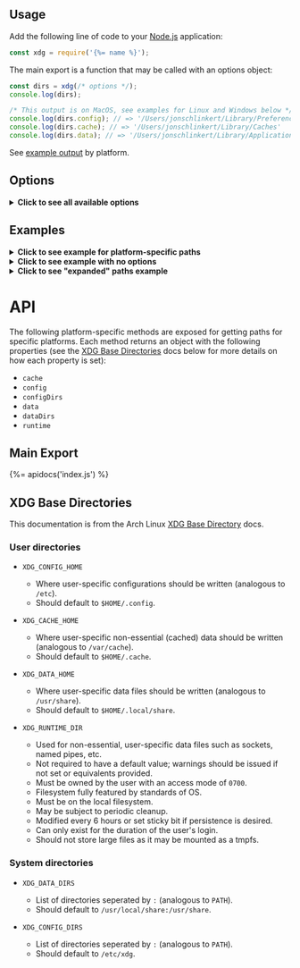 ## Usage

Add the following line of code to your [Node.js](https://nodejs.org/) application:

```js
const xdg = require('{%= name %}');
```

The main export is a function that may be called with an options object:

```js
const dirs = xdg(/* options */);
console.log(dirs);

/* This output is on MacOS, see examples for Linux and Windows below */
console.log(dirs.config); // => '/Users/jonschlinkert/Library/Preferences'
console.log(dirs.cache); // => '/Users/jonschlinkert/Library/Caches'
console.log(dirs.data); // => '/Users/jonschlinkert/Library/Application Support'
```

See [example output](#examples) by platform.

## Options

<details>
<summary><strong>Click to see all available options</strong></summary>
<br>
The following options are available for customizing behavior and/or testing behavior.

| Option | Type | Description | Default Value |
| --- | --- | --- | --- |
| `env` | `object` | The `env` object to use for getting paths. | `process.env` |
| `expanded` | `boolean` | Expand paths into an object. See the [Expanded Paths](#expanded-paths) example for more details. | undefined |
| `homedir` | `string` | The user's home directory. | `os.homedir()` |
| `platform` | `string` | The platform to use: `darwin`, `linux`, `win32` | `process.platform` |
| `resolve` | `function` | Custom function for resolving paths to each directory. The default function attempts to respect casing in the user's existing directories. | undefined |
| `subdir` | `string` | A sub-directory to join to the path, typically the name of your application. This path is joined differently on each platform. See [examples](#examples). | `xdg` |
| `tempdir` | `string` | The temp directory to use. | `os.tmpdir()` |

See [examples](#xamples) below.

</details>

## Examples

<details>
<summary><strong>Click to see example for platform-specific paths</strong></summary>
<br>
Get paths for a specific platform.
<br>

```js
console.log(xdg.darwin());
console.log(xdg.linux());
console.log(xdg.win32());
// or, if you want "expanded" paths (see the "expanded paths" example)
console.log(xdg({ expanded: true, platform: 'darwin' }));
console.log(xdg({ expanded: true, platform: 'linux' }));
console.log(xdg({ expanded: true, platform: 'win32' }));
```

</details>

<details>
<summary><strong>Click to see example with no options</strong></summary>
<br>
The following examples show what the paths look like when no options are passed.
<br>

```js
console.log(xdg());
```

### MacOS (darwin)

```js
{
  cache: '/Users/jonschlinkert/Library/Caches/xdg',
  config: '/Users/jonschlinkert/Library/Preferences/xdg',
  configDirs: [ '/Users/jonschlinkert/Library/Preferences/xdg', '/etc/xdg' ],
  data: '/Users/jonschlinkert/Library/Application Support/xdg',
  dataDirs: [
    '/Users/jonschlinkert/Library/Application Support/xdg',
    '/usr/local/share/',
    '/usr/share/'
  ],
  runtime: '/var/folders/vd/53h736bj0_sg9gk04c89k0pr0000gq/T/xdg'
}
```

### Linux

```js
{
  cache: '/Users/jonschlinkert/.cache/xdg',
  config: '/Users/jonschlinkert/.config/xdg',
  configDirs: [ '/Users/jonschlinkert/.config/xdg', '/etc/xdg' ],
  data: '/Users/jonschlinkert/.local/share/xdg',
  dataDirs: [
    '/Users/jonschlinkert/.local/share/xdg',
    '/usr/local/share/',
    '/usr/share/'
  ],
  runtime: '/var/folders/vd/53h736bj0_sg9gk04c89k0pr0000gq/T/xdg'
}
```

### Windows (win32)

```js
{
  cache: '/Users/jonschlinkert/AppData/Local/xdg/Cache',
  config: '/Users/jonschlinkert/AppData/Roaming/xdg/Config',
  configDirs: [ '/Users/jonschlinkert/AppData/Roaming/xdg/Config' ],
  data: '/Users/jonschlinkert/AppData/Local/xdg/Data',
  dataDirs: [ '/Users/jonschlinkert/AppData/Local/xdg/Data' ],
  runtime: '/var/folders/vd/53h736bj0_sg9gk04c89k0pr0000gq/T/xdg'
}
```

</details>

<details>
<summary><strong>Click to see "expanded" paths example</strong></summary>
<br>
Running the following example returns an object with "expanded" paths, where `config` and `configDirs` are converted to `config.home` and `config.dirs`, etc. Additionally, `cwd`, `home` and `temp` paths are added for convenience.
<br>

```js
console.log(xdg({ expanded: true, subdir: 'FooBar' }));
```

### MacOS (darwin)

```js
{
  cwd: '/Users/jonschlinkert/dev/@folder/xdg',
  home: '/Users/jonschlinkert',
  temp: '/var/folders/vd/53h736bj0_sg9gk04c89k0pr0000gq/T',
  cache: { home: '/Users/jonschlinkert/Library/Caches/FooBar' },
  config: {
    home: '/Users/jonschlinkert/Library/Preferences/FooBar',
    dirs: [ '/Users/jonschlinkert/Library/Preferences/FooBar', '/etc/FooBar' ]
  },
  data: {
    home: '/Users/jonschlinkert/Library/Application Support/FooBar',
    dirs: [
      '/Users/jonschlinkert/Library/Application Support/FooBar',
      '/usr/local/share/',
      '/usr/share/'
    ]
  },
  runtime: { home: '/var/folders/vd/53h736bj0_sg9gk04c89k0pr0000gq/T/FooBar' }
}
```

### Linux

```js
{
  cwd: '/Users/jonschlinkert/dev/@folder/xdg',
  home: '/Users/jonschlinkert',
  temp: '/var/folders/vd/53h736bj0_sg9gk04c89k0pr0000gq/T',
  cache: { home: '/Users/jonschlinkert/.cache/FooBar' },
  config: {
    home: '/Users/jonschlinkert/.config/FooBar',
    dirs: [ '/Users/jonschlinkert/.config/FooBar', '/etc/FooBar' ]
  },
  data: {
    home: '/Users/jonschlinkert/.local/share/FooBar',
    dirs: [
      '/Users/jonschlinkert/.local/share/FooBar',
      '/usr/local/share/',
      '/usr/share/'
    ]
  },
  runtime: { home: '/var/folders/vd/53h736bj0_sg9gk04c89k0pr0000gq/T/FooBar' }
}
```

### Windows (win32)

```js
{
  cwd: '/Users/jonschlinkert/dev/@folder/xdg',
  home: '/Users/jonschlinkert',
  temp: '/var/folders/vd/53h736bj0_sg9gk04c89k0pr0000gq/T',
  cache: { home: '/Users/jonschlinkert/AppData/Local/FooBar/Cache' },
  config: {
    home: '/Users/jonschlinkert/AppData/Roaming/FooBar/Config',
    dirs: [ '/Users/jonschlinkert/AppData/Roaming/FooBar/Config' ]
  },
  data: {
    home: '/Users/jonschlinkert/AppData/Local/FooBar/Data',
    dirs: [ '/Users/jonschlinkert/AppData/Local/FooBar/Data' ]
  },
  runtime: { home: '/var/folders/vd/53h736bj0_sg9gk04c89k0pr0000gq/T/FooBar' }
}
```

</details>

# API

The following platform-specific methods are exposed for getting paths for specific platforms. Each method returns an object with the following properties (see the [XDG Base Directories](#xdg-base-directory) docs below for more details on how each property is set):

- `cache`
- `config`
- `configDirs`
- `data`
- `dataDirs`
- `runtime`

## Main Export

{%= apidocs('index.js') %}


## XDG Base Directories

This documentation is from the Arch Linux [XDG Base Directory](https://wiki.archlinux.org/index.php/XDG_Base_Directory) docs.

### User directories

- `XDG_CONFIG_HOME`
  * Where user-specific configurations should be written (analogous to `/etc`).
  * Should default to `$HOME/.config`.

- `XDG_CACHE_HOME`
  * Where user-specific non-essential (cached) data should be written (analogous to `/var/cache`).
  * Should default to `$HOME/.cache`.

- `XDG_DATA_HOME`
  * Where user-specific data files should be written (analogous to `/usr/share`).
  * Should default to `$HOME/.local/share`.

- `XDG_RUNTIME_DIR`
  * Used for non-essential, user-specific data files such as sockets, named pipes, etc.
  * Not required to have a default value; warnings should be issued if not set or equivalents provided.
  * Must be owned by the user with an access mode of `0700`.
  * Filesystem fully featured by standards of OS.
  * Must be on the local filesystem.
  * May be subject to periodic cleanup.
  * Modified every 6 hours or set sticky bit if persistence is desired.
  * Can only exist for the duration of the user's login.
  * Should not store large files as it may be mounted as a tmpfs.

### System directories

- `XDG_DATA_DIRS`
  * List of directories seperated by `:` (analogous to `PATH`).
  * Should default to `/usr/local/share:/usr/share`.

- `XDG_CONFIG_DIRS`
  * List of directories seperated by `:` (analogous to `PATH`).
  * Should default to `/etc/xdg`.
